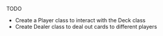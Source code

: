 TODO

- Create a Player class to interact with the Deck class
- Create Dealer class to deal out cards to different players